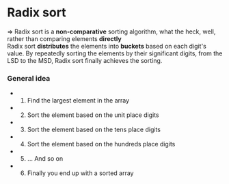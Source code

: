 # **Radix sort**

=> Radix sort is a **non-comparative** sorting algorithm, what the heck, well, rather than comparing elements **directly** <br>
Radix sort **distributes** the elements into **buckets** based on each digit's value. By repeatedly sorting the elements by their significant digits, from the LSD to the MSD, Radix sort finally achieves the sorting. <br>

<h3>General idea</h3>

- 1. Find the largest element in the array
- 2. Sort the element based on the unit place digits
- 3. Sort the element based on the tens place digits
- 4. Sort the element based on the hundreds place digits
- 5. ... And so on
- 6. Finally you end up with a sorted array


